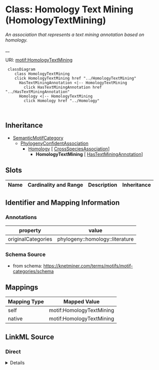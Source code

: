 

# Class: Homology Text Mining (HomologyTextMining) 


_An association that represents a text mining annotation based on homology._

__





URI: [motif:HomologyTextMining](https://knetminer.com/terms/motifs/motif-categories/HomologyTextMining)






```mermaid
 classDiagram
    class HomologyTextMining
    click HomologyTextMining href "../HomologyTextMining"
      HasTextMiningAnnotation <|-- HomologyTextMining
        click HasTextMiningAnnotation href "../HasTextMiningAnnotation"
      Homology <|-- HomologyTextMining
        click Homology href "../Homology"
      
      
```





## Inheritance
* [SemanticMotifCategory](SemanticMotifCategory.md)
    * [PhylogenyConfidentAssociation](PhylogenyConfidentAssociation.md)
        * [Homology](Homology.md) [ [CrossSpeciesAssociation](CrossSpeciesAssociation.md)]
            * **HomologyTextMining** [ [HasTextMiningAnnotation](HasTextMiningAnnotation.md)]



## Slots

| Name | Cardinality and Range | Description | Inheritance |
| ---  | --- | --- | --- |









## Identifier and Mapping Information





### Annotations

| property | value |
| --- | --- |
| originalCategories | phylogeny::homology::literature |




### Schema Source


* from schema: https://knetminer.com/terms/motifs/motif-categories/schema




## Mappings

| Mapping Type | Mapped Value |
| ---  | ---  |
| self | motif:HomologyTextMining |
| native | motif:HomologyTextMining |







## LinkML Source

<!-- TODO: investigate https://stackoverflow.com/questions/37606292/how-to-create-tabbed-code-blocks-in-mkdocs-or-sphinx -->

### Direct

<details>
```yaml
name: HomologyTextMining
annotations:
  originalCategories:
    tag: originalCategories
    value: phylogeny::homology::literature
description: 'An association that represents a text mining annotation based on homology.

  '
title: Homology Text Mining
notes:
- 'original category no: 3.3'
from_schema: https://knetminer.com/terms/motifs/motif-categories/schema
is_a: Homology
mixins:
- HasTextMiningAnnotation

```
</details>

### Induced

<details>
```yaml
name: HomologyTextMining
annotations:
  originalCategories:
    tag: originalCategories
    value: phylogeny::homology::literature
description: 'An association that represents a text mining annotation based on homology.

  '
title: Homology Text Mining
notes:
- 'original category no: 3.3'
from_schema: https://knetminer.com/terms/motifs/motif-categories/schema
is_a: Homology
mixins:
- HasTextMiningAnnotation

```
</details>